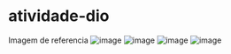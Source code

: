 # atividade-dio
Imagem de referencia 
![image](https://github.com/LrdxL/atividade-dio/assets/81310551/1feb2447-2ae3-4bb1-b887-d2707b6137a1)
![image](https://github.com/LrdxL/atividade-dio/assets/81310551/3d27ac0d-44ee-47a2-b5cb-80911880b0d9)
![image](https://github.com/LrdxL/atividade-dio/assets/81310551/50e624a5-9b63-491b-8062-44fac7c3dfc5)
![image](https://github.com/LrdxL/atividade-dio/assets/81310551/0f8e96ab-79e4-4c53-b4a0-f522c525af52)


